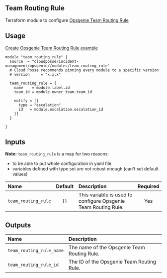 ##  Team Routing Rule

Terraform module to configure [Opsgenie Team Routing Rule](https://registry.terraform.io/providers/opsgenie/opsgenie/latest/docs/resources/team_routing_rule)


## Usage

[Create Opsgenie Team Routing Rule example](../../examples/team_routing_rule)

```hcl
module "team_routing_rule" {
  source  = "cloudposse/incident-management/opsgenie//modules/team_routing_rule"
  # Cloud Posse recommends pinning every module to a specific version
  # version     = "x.x.x"

  team_routing_rule = {
    name    = module.label.id
    team_id = module.owner_team.team_id

    notify = [{
      type = "escalation"
      id   = module.escalation.escalation_id
    }]
  }

}
```

## Inputs

**Note:** `team_routing_rule` is a map for two reasons: 
- to be able to put whole configuration in yaml file
- variables defined with type set are not robust enough (can't set default values)

|  Name                          |  Default                          |  Description                                                                                                                    | Required |
|:-------------------------------|:---------------------------------:|:--------------------------------------------------------------------------------------------------------------------------------|:--------:|
| `team_routing_rule`            | `{}`                              | This variable is used to configure Opsgenie Team Routing Rule.                                                                  | Yes      |


## Outputs

| Name                        | Description                                 |
|:----------------------------|:--------------------------------------------|
| `team_routing_rule_name`    | The name of the Opsgenie Team Routing Rule.|
| `team_routing_rule_id`      | The ID of the Opsgenie Team Routing Rule.  |
